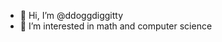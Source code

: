 - 👋 Hi, I’m @ddoggdiggitty
- 👀 I’m interested in math and computer science


<!---
- 🌱 I’m currently learning 
- 💞️ I’m looking to collaborate on ...
- 📫 How to reach me ...
--->


<!---
ddoggdiggitty/ddoggdiggitty is a ✨ special ✨ repository because its `README.md` (this file) appears on your GitHub profile.
You can click the Preview link to take a look at your changes.
--->
